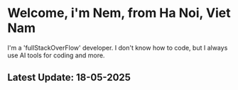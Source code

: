 # Welcome, i'm Nem, from Ha Noi, Viet Nam
I'm a 'fullStackOverFlow' developer. I don't know how to code, but I always use AI tools for coding and more.
## Latest Update: 18-05-2025
